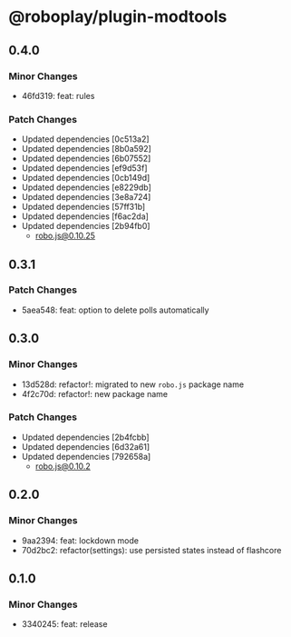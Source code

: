 # @roboplay/plugin-modtools

## 0.4.0

### Minor Changes

- 46fd319: feat: rules

### Patch Changes

- Updated dependencies [0c513a2]
- Updated dependencies [8b0a592]
- Updated dependencies [6b07552]
- Updated dependencies [ef9d53f]
- Updated dependencies [0cb149d]
- Updated dependencies [e8229db]
- Updated dependencies [3e8a724]
- Updated dependencies [57ff31b]
- Updated dependencies [f6ac2da]
- Updated dependencies [2b94fb0]
  - robo.js@0.10.25

## 0.3.1

### Patch Changes

- 5aea548: feat: option to delete polls automatically

## 0.3.0

### Minor Changes

- 13d528d: refactor!: migrated to new `robo.js` package name
- 4f2c70d: refactor!: new package name

### Patch Changes

- Updated dependencies [2b4fcbb]
- Updated dependencies [6d32a61]
- Updated dependencies [792658a]
  - robo.js@0.10.2

## 0.2.0

### Minor Changes

- 9aa2394: feat: lockdown mode
- 70d2bc2: refactor(settings): use persisted states instead of flashcore

## 0.1.0

### Minor Changes

- 3340245: feat: release
